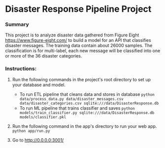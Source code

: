 # Disaster Response Pipeline Project

### Summary

This project is to analyze disaster data gathered from Figure Eight https://www.figure-eight.com/ to build a model for an API that classifies disaster messages. The training data contain about 26000 samples. The classification is for multi-label, each new message will be classified into one or more of the 36 disaster categories.

### Instructions:
1. Run the following commands in the project's root directory to set up your database and model.

    - To run ETL pipeline that cleans data and stores in database
        `python data/process_data.py data/disaster_messages.csv data/disaster_categories.csv sqlite:///data/DisasterResponse.db`
    - To run ML pipeline that trains classifier and saves
        `python models/train_classifier.py sqlite:///data/DisasterResponse.db models/classifier.pkl`

2. Run the following command in the app's directory to run your web app.
    `python app/run.py`

3. Go to http://0.0.0.0:3001/
